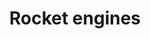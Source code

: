 ---
title: Rocket engines
description: Exploring how rocket engines work
image:

# Badge style
style:
    background: "#2a9d8f"
    color: "#fff"
---